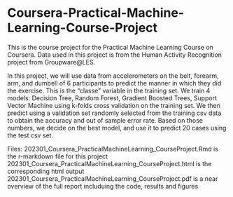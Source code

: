 # Coursera-Practical-Machine-Learning-Course-Project

This is the course project for the Practical Machine Learning Course on Coursera. Data used in this project is from the Human Activity Recognition project from Groupware@LES.

In this project, we will use data from accelerometers on the belt, forearm, arm, and dumbell of 6 participants to predict the manner in which they did the exercise. This is the “classe” variable in the training set. We train 4 models: Decision Tree, Random Forest, Gradient Boosted Trees, Support Vector Machine using k-folds cross validation on the training set. We then predict using a validation set randomly selected from the training csv data to obtain the accuracy and out of sample error rate. Based on those numbers, we decide on the best model, and use it to predict 20 cases using the test csv set.

Files: 
202301_Coursera_PracticalMachineLearning_CourseProject.Rmd is the r-markdown file for this project
202301_Coursera_PracticalMachineLearning_CourseProject.html is the corresponding html output
202301_Coursera_PracticalMachineLearning_CourseProject.pdf is a near overview of the full report includuing the code, results and figures
